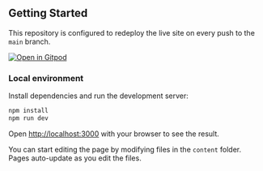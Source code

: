 ## Getting Started

This repository is configured to redeploy the live site on every push to the `main` branch.

[![Open in Gitpod](https://gitpod.io/button/open-in-gitpod.svg)](https://gitpod.io/#https://github.com/lmnt-dev/serious-language)

### Local environment

Install dependencies and run the development server:

```bash
npm install
npm run dev
```

Open [http://localhost:3000](http://localhost:3000) with your browser to see the result.

You can start editing the page by modifying files in the `content` folder. Pages auto-update as you edit the files.
